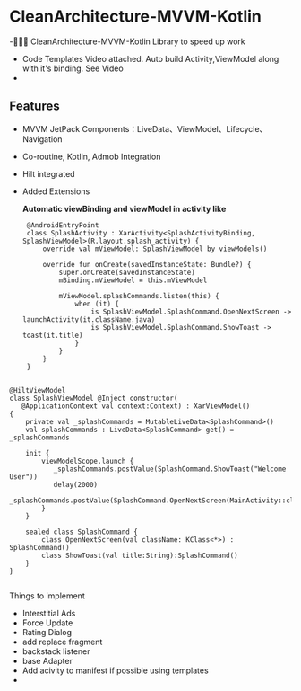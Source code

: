 # CleanArchitecture-MVVM-Kotlin

-🐔🐔🐔 CleanArchitecture-MVVM-Kotlin Library to speed up work
- Code Templates Video attached. Auto build Activity,ViewModel along with it's binding. See Video
-


## Features
- MVVM JetPack Components：LiveData、ViewModel、Lifecycle、Navigation
- Co-routine, Kotlin, Admob Integration
- Hilt integrated
- Added Extensions


  <b>Automatic viewBinding and viewModel in activity like</b>
  
  ```
   @AndroidEntryPoint
   class SplashActivity : XarActivity<SplashActivityBinding, SplashViewModel>(R.layout.splash_activity) {
       override val mViewModel: SplashViewModel by viewModels()

       override fun onCreate(savedInstanceState: Bundle?) {
           super.onCreate(savedInstanceState)
           mBinding.mViewModel = this.mViewModel

           mViewModel.splashCommands.listen(this) {
               when (it) {
                   is SplashViewModel.SplashCommand.OpenNextScreen -> launchActivity(it.className.java)
                   is SplashViewModel.SplashCommand.ShowToast -> toast(it.title)
               }
           }
       }
   }

```

@HiltViewModel
class SplashViewModel @Inject constructor(
   @ApplicationContext val context:Context) : XarViewModel() 
{
    private val _splashCommands = MutableLiveData<SplashCommand>()
    val splashCommands : LiveData<SplashCommand> get() = _splashCommands
   
    init {
        viewModelScope.launch {
		   _splashCommands.postValue(SplashCommand.ShowToast("Welcome User"))
           delay(2000)
           _splashCommands.postValue(SplashCommand.OpenNextScreen(MainActivity::class))  
        }
    }

    sealed class SplashCommand {
        class OpenNextScreen(val className: KClass<*>) : SplashCommand()
        class ShowToast(val title:String):SplashCommand()
    }
}


```

Things to implement
  - Interstitial Ads
  - Force Update
  - Rating Dialog
  - add replace fragment
  - backstack listener
  - base Adapter
  - Add acivity to manifest if possible using templates
  - 